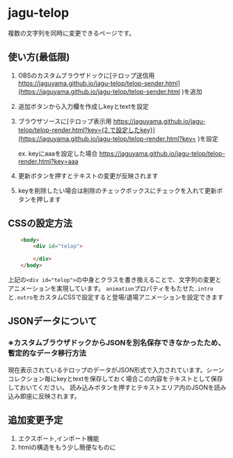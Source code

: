 # jagu-telop

複数の文字列を同時に変更できるページです。

## 使い方(最低限)
1. OBSのカスタムブラウザドックに[テロップ送信用 https://jaguyama.github.io/jagu-telop/telop-sender.html](https://jaguyama.github.io/jagu-telop/telop-sender.html )を追加
2. 追加ボタンから入力欄を作成しkeyとtextを設定
3. ブラウザソースに[テロップ表示用 https://jaguyama.github.io/jagu-telop/telop-render.html?key={2.で設定したkey}](https://jaguyama.github.io/jagu-telop/telop-render.html?key= )を設定
   
   ex. keyにaaaを設定した場合 https://jaguyama.github.io/jagu-telop/telop-render.html?key=aaa

4. 更新ボタンを押すとテキストの変更が反映されます
5. keyを削除したい場合は削除のチェックボックスにチェックを入れて更新ボタンを押します


## CSSの設定方法
```html
    <body>
        <div id="telop">

        </div>
    </body>
```
上記の`<div id="telop">`の中身とクラスを書き換えることで、文字列の変更とアニメーションを実現しています。
`animation`プロパティをもたせた`.intro`と`.outro`をカスタムCSSで設定すると登場/退場アニメーションを設定できます


## JSONデータについて
### ※カスタムブラウザドックからJSONを別名保存できなかったため、暫定的なデータ移行方法
現在表示されているテロップのデータがJSON形式で入力されています。シーンコレクション毎にkeyとtextを保存しておく場合この内容をテキストとして保存しておいてください。
読み込みボタンを押すとテキストエリア内のJSONを読み込み即座に反映されます。

## 追加変更予定
1. エクスポート,インポート機能
2. htmlの構造をもう少し簡便なものに
